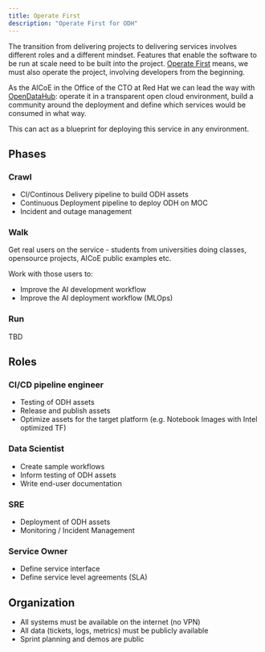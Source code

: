 ```yaml
---
title: Operate First
description: "Operate First for ODH"
---
```


The transition from delivering projects to delivering services involves different roles and a different mindset. Features that enable the software to be run at scale need to be built into the project. [Operate First](https://openinfralabs.org/) means, we must also operate the project, involving developers from the beginning.

As the AICoE in the Office of the CTO at Red Hat we can lead the way with [OpenDataHub](https://opendatahub.io/): operate it in a transparent open cloud environment, build a community around the deployment and define which services would be consumed in what way.

This can act as a blueprint for deploying this service in any environment.

## Phases

### Crawl

- CI/Continous Delivery pipeline to build ODH assets
- Continuous Deployment pipeline to deploy ODH on MOC
- Incident and outage management

### Walk

Get real users on the service - students from universities doing classes, opensource projects, AICoE public examples etc.

Work with those users to:

- Improve the AI development workflow
- Improve the AI deployment workflow (MLOps)

### Run

TBD

## Roles

### CI/CD pipeline engineer

- Testing of ODH assets
- Release and publish assets
- Optimize assets for the target platform (e.g. Notebook Images with Intel optimized TF)

### Data Scientist

- Create sample workflows
- Inform testing of ODH assets
- Write end-user documentation

### SRE

- Deployment of ODH assets
- Monitoring / Incident Management

### Service Owner

- Define service interface
- Define service level agreements (SLA)

## Organization

- All systems must be available on the internet (no VPN)
- All data (tickets, logs, metrics) must be publicly available
- Sprint planning and demos are public

